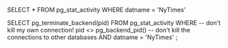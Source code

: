 

SELECT * FROM pg_stat_activity WHERE datname = 'NyTimes'


SELECT 
    pg_terminate_backend(pid) 
FROM 
    pg_stat_activity 
WHERE 
    -- don't kill my own connection!
    pid <> pg_backend_pid()
    -- don't kill the connections to other databases
    AND datname = 'NyTimes'
    ;
